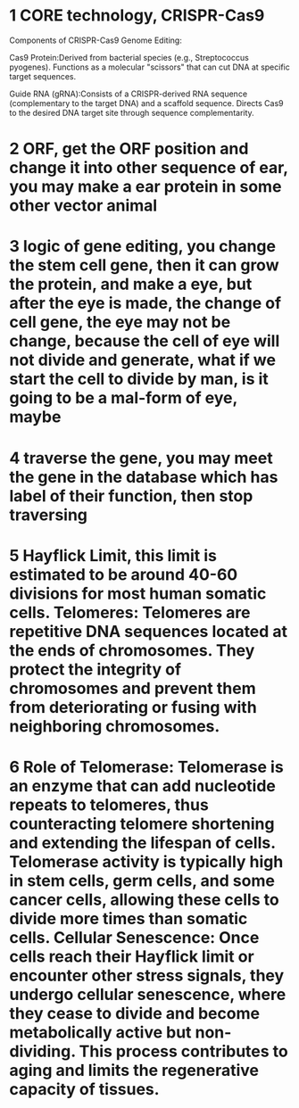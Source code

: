 # 1	CORE technology, CRISPR-Cas9

Components of CRISPR-Cas9 Genome Editing:

Cas9 Protein:Derived from bacterial species (e.g., Streptococcus pyogenes).
Functions as a molecular "scissors" that can cut DNA at specific target sequences.

Guide RNA (gRNA):Consists of a CRISPR-derived RNA sequence (complementary to the target DNA) and a scaffold sequence.
Directs Cas9 to the desired DNA target site through sequence complementarity.

# 2 	ORF, get the ORF position and change it into other sequence of ear, you may make a ear protein in some other vector animal

# 3	logic of gene editing, you change the stem cell gene, then it can grow the protein, and make a eye, but after the eye is made, the change of cell gene, the eye may not be change, because the cell of eye will not divide and generate, what if we start the cell to divide by man, is it going to be a mal-form of eye, maybe
# 4 	traverse the gene, you may meet the gene in the database which has label of their function, then stop traversing

# 5 	Hayflick Limit, this limit is estimated to be around 40-60 divisions for most human somatic cells. Telomeres: Telomeres are repetitive DNA sequences located at the ends of chromosomes. They protect the integrity of chromosomes and prevent them from deteriorating or fusing with neighboring chromosomes.

# 6 	Role of Telomerase: Telomerase is an enzyme that can add nucleotide repeats to telomeres, thus counteracting telomere shortening and extending the lifespan of cells. Telomerase activity is typically high in stem cells, germ cells, and some cancer cells, allowing these cells to divide more times than somatic cells. Cellular Senescence: Once cells reach their Hayflick limit or encounter other stress signals, they undergo cellular senescence, where they cease to divide and become metabolically active but non-dividing. This process contributes to aging and limits the regenerative capacity of tissues.
